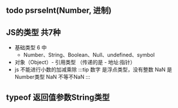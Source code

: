 ## todo psrseInt(Number, 进制)
## JS的类型 共7种
- 基础类型 6 中
    - Number、String、Boolean、Null、undefined、symbol
- 对象（Object）- 引用类型 （传递的是 - 地址:指针）
- js 不能进行小数的加减乘除
:::tip
数字 是浮点类型，没有整数 NaN 是Number类型 NaN 不等不NaN
:::

## typeof 返回值参数String类型
